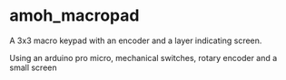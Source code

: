 # amoh_macropad
A 3x3 macro keypad with an encoder and a layer indicating screen. 

Using an arduino pro micro, mechanical switches, rotary encoder and a small screen
